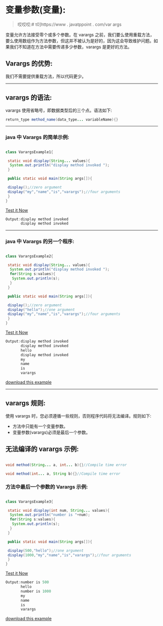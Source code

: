 # 变量参数(变量):

> 哎哎哎:# t0]https://www . javatppoint . com/var args

变量允许方法接受零个或多个参数。在 varargs 之前，我们要么使用重载方法，要么使用数组作为方法参数，但这并不被认为是好的，因为这会导致维护问题。如果我们不知道在方法中需要传递多少参数，varargs 是更好的方法。

## Varargs 的优势:

我们不需要提供重载方法，所以代码更少。

* * *

## varargs 的语法:

varargs 使用省略号，即数据类型后的三个点。语法如下:

```java
return_type method_name(data_type... variableName){}

```

* * *

### java 中 Varargs 的简单示例:

```java

class VarargsExample1{

 static void display(String... values){
  System.out.println("display method invoked ");
 }

 public static void main(String args[]){

 display();//zero argument 
 display("my","name","is","varargs");//four arguments
 } 
}

```

[Test it Now](https://www.javatpoint.com/opr/test.jsp?filename=VarargsExample1)

```java
Output:display method invoked
       display method invoked

```

* * *

### java 中 Varargs 的另一个程序:

```java

class VarargsExample2{

 static void display(String... values){
  System.out.println("display method invoked ");
  for(String s:values){
   System.out.println(s);
  }
 }

 public static void main(String args[]){

 display();//zero argument 
 display("hello");//one argument 
 display("my","name","is","varargs");//four arguments
 } 
}

```

[Test it Now](https://www.javatpoint.com/opr/test.jsp?filename=VarargsExample2)

```java
Output:display method invoked
       display method invoked
       hello
       display method invoked
       my
       name
       is 
       varargs

```

[download this example](https://static.javatpoint.com/src/newjdk/varargs2.zip)

* * *

## varargs 规则:

使用 varargs 时，您必须遵循一些规则，否则程序代码将无法编译。规则如下:

*   方法中只能有一个变量参数。
*   变量参数(varargs)必须是最后一个参数。

## 无法编译的 varargs 示例:

```java

void method(String... a, int... b){}//Compile time error

void method(int... a, String b){}//Compile time error

```

### 方法中最后一个参数的 Varargs 示例:

```java

class VarargsExample3{

 static void display(int num, String... values){
  System.out.println("number is "+num);
  for(String s:values){
   System.out.println(s);
  }
 }

 public static void main(String args[]){

 display(500,"hello");//one argument 
 display(1000,"my","name","is","varargs");//four arguments
 } 
}

```

[Test it Now](https://www.javatpoint.com/opr/test.jsp?filename=VarargsExample3)

```java
Output:number is 500
       hello
       number is 1000
       my
       name
       is 
       varargs

```

[download this example](https://static.javatpoint.com/src/newjdk/varargs3.zip)